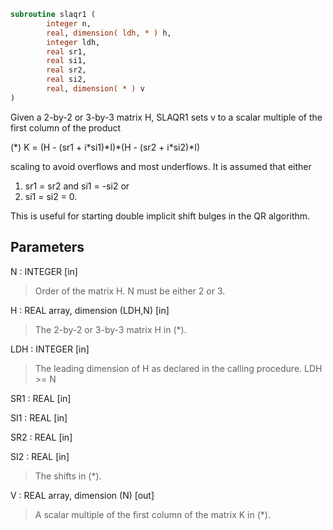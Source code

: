 ```fortran
subroutine slaqr1 (
        integer n,
        real, dimension( ldh, * ) h,
        integer ldh,
        real sr1,
        real si1,
        real sr2,
        real si2,
        real, dimension( * ) v
)
```

Given a 2-by-2 or 3-by-3 matrix H, SLAQR1 sets v to a
scalar multiple of the first column of the product

(\*)  K = (H - (sr1 + i\*si1)\*I)\*(H - (sr2 + i\*si2)\*I)

scaling to avoid overflows and most underflows. It
is assumed that either

1) sr1 = sr2 and si1 = -si2
or
2) si1 = si2 = 0.

This is useful for starting double implicit shift bulges
in the QR algorithm.

## Parameters
N : INTEGER [in]
> Order of the matrix H. N must be either 2 or 3.

H : REAL array, dimension (LDH,N) [in]
> The 2-by-2 or 3-by-3 matrix H in (\*).

LDH : INTEGER [in]
> The leading dimension of H as declared in
> the calling procedure.  LDH >= N

SR1 : REAL [in]

SI1 : REAL [in]

SR2 : REAL [in]

SI2 : REAL [in]
> The shifts in (\*).

V : REAL array, dimension (N) [out]
> A scalar multiple of the first column of the
> matrix K in (\*).
